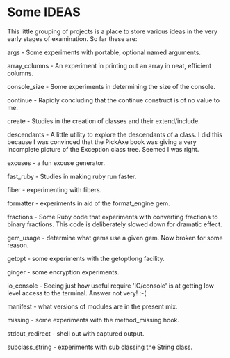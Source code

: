 # Some IDEAS

This little grouping of projects is a place to store various ideas in the
very early stages of examination. So far these are:

args - Some experiments with portable, optional named arguments.

array_columns - An experiment in printing out an array in neat, efficient columns.

console_size - Some experiments in determining the size of the console.

continue - Rapidly concluding that the continue construct is of no value to me.

create - Studies in the creation of classes and their extend/include.

descendants - A little utility to explore the descendants of a class. I did this
because I was convinced that the PickAxe book was giving a very incomplete
picture of the Exception class tree. Seemed I was right.

excuses - a fun excuse generator.

fast_ruby - Studies in making ruby run faster.

fiber - experimenting with fibers.

formatter - experiments in aid of the format_engine gem.

fractions - Some Ruby code that experiments with converting fractions to
binary fractions. This code is deliberately slowed down for dramatic effect.

gem_usage - determine what gems use a given gem. Now broken for some reason.

getopt - some experiments with the getoptlong facility.

ginger - some encryption experiments.

io_console - Seeing just how useful require 'IO/console' is at getting low
level access to the terminal. Answer not very! :-(

manifest - what versions of modules are in the present mix.

missing - some experiments with the method_missing hook.

stdout_redirect - shell out with captured output.

subclass_string - experiments with sub classing the String class.
